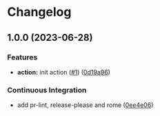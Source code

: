 # Changelog

## 1.0.0 (2023-06-28)


### Features

* **action:** init action ([#1](https://github.com/necko-actions/format-smithy/issues/1)) ([0d19a96](https://github.com/necko-actions/format-smithy/commit/0d19a96c6034cb6a7ca715de6e283c0ea9793164))


### Continuous Integration

* add pr-lint, release-please and rome ([0ee4e06](https://github.com/necko-actions/format-smithy/commit/0ee4e06ae8c9f652c5268f7f6992d4f10301e4a8))
